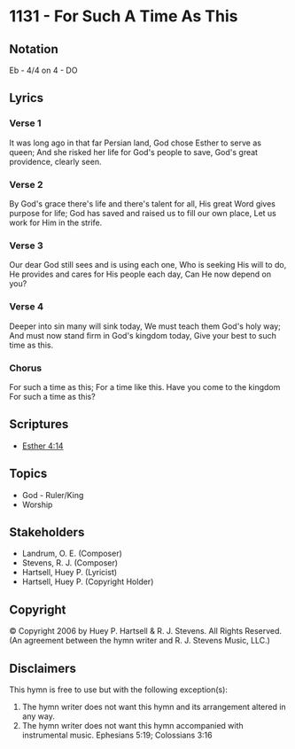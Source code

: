 # 1131 - For Such A Time As This

## Notation

Eb - 4/4 on 4 - DO

## Lyrics

### Verse 1

It was long ago in that far Persian land, God chose Esther to serve as queen; And she risked her life for God's people to save, God's great providence, clearly seen.

### Verse 2

By God's grace there's life and there's talent for all, His great Word gives purpose for life; God has saved and raised us to fill our own place, Let us work for Him in the strife.

### Verse 3

Our dear God still sees and is using each one, Who is seeking His will to do, He provides and cares for His people each day, Can He now depend on you?

### Verse 4

Deeper into sin many will sink today, We must teach them God's holy way; And must now stand firm in God's kingdom today, Give your best to such time as this.

### Chorus

For such a time as this; For a time like this. Have you come to the kingdom For such a time as this?


## Scriptures

- [Esther 4:14](https://www.biblegateway.com/passage/?search=Esther%204%3A14)

## Topics

- God - Ruler/King
- Worship

## Stakeholders

- Landrum, O. E. (Composer)
- Stevens, R. J. (Composer)
- Hartsell, Huey P. (Lyricist)
- Hartsell, Huey P. (Copyright Holder)

## Copyright

© Copyright 2006 by Huey P. Hartsell & R. J. Stevens. All Rights Reserved.
(An agreement between the hymn writer and R. J. Stevens Music, LLC.)

## Disclaimers

This hymn is free to use but with the following exception(s):
1. The hymn writer does not want this hymn and its arrangement altered in any way.
2. The hymn writer does not want this hymn accompanied with instrumental music.
Ephesians 5:19; Colossians 3:16

